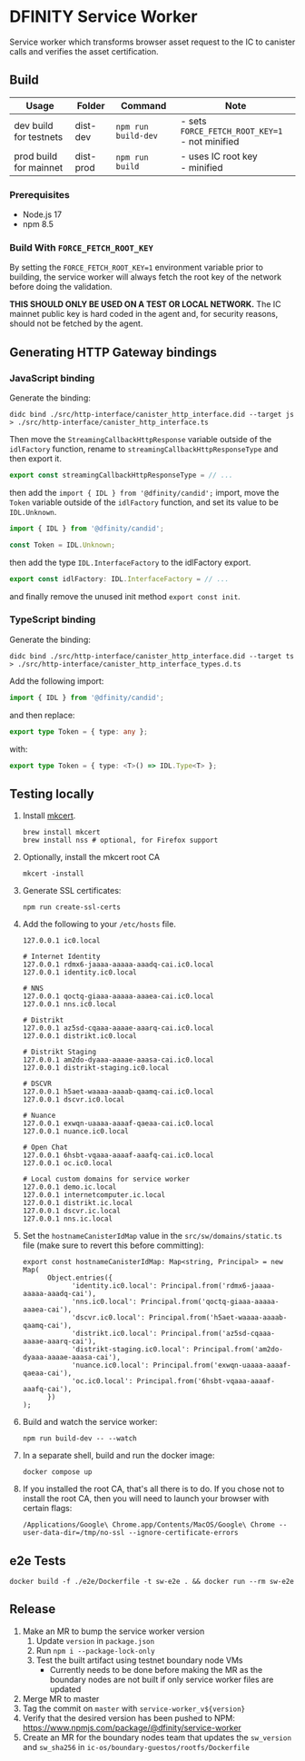# DFINITY Service Worker

Service worker which transforms browser asset request to the IC to canister calls and verifies the asset certification.

## Build

| Usage                  | Folder    | Command             | Note                                              |
| ---------------------- | --------- | ------------------- | ------------------------------------------------- |
| dev build for testnets | dist-dev  | `npm run build-dev` | - sets `FORCE_FETCH_ROOT_KEY=1`<br>- not minified |
| prod build for mainnet | dist-prod | `npm run build`     | - uses IC root key<br>- minified                  |

### Prerequisites

- Node.js 17
- npm 8.5

### Build With `FORCE_FETCH_ROOT_KEY`

By setting the `FORCE_FETCH_ROOT_KEY=1` environment variable prior to building, the service worker will
always fetch the root key of the network before doing the validation.

**THIS SHOULD ONLY BE USED ON A TEST OR LOCAL NETWORK.** The IC mainnet public key is hard coded in
the agent and, for security reasons, should not be fetched by the agent.

## Generating HTTP Gateway bindings

### JavaScript binding

Generate the binding:

```shell
didc bind ./src/http-interface/canister_http_interface.did --target js > ./src/http-interface/canister_http_interface.ts
```

Then move the `StreamingCallbackHttpResponse` variable outside of the `idlFactory` function, rename to `streamingCallbackHttpResponseType` and then export it.

```typescript
export const streamingCallbackHttpResponseType = // ...
```

then add the `import { IDL } from '@dfinity/candid';` import, move the `Token` variable outside of the `idlFactory` function, and set its value to be `IDL.Unknown`.

```typescript
import { IDL } from '@dfinity/candid';

const Token = IDL.Unknown;
```

then add the type `IDL.InterfaceFactory` to the idlFactory export.

```typescript
export const idlFactory: IDL.InterfaceFactory = // ...
```

and finally remove the unused init method `export const init`.

### TypeScript binding

Generate the binding:

```shell
didc bind ./src/http-interface/canister_http_interface.did --target ts > ./src/http-interface/canister_http_interface_types.d.ts
```

Add the following import:

```typescript
import { IDL } from '@dfinity/candid';
```

and then replace:

```typescript
export type Token = { type: any };
```

with:

```typescript
export type Token = { type: <T>() => IDL.Type<T> };
```

## Testing locally
1. Install [mkcert](https://github.com/FiloSottile/mkcert).
      ```shell
      brew install mkcert
      brew install nss # optional, for Firefox support
      ```
1. Optionally, install the mkcert root CA
      ```shell
      mkcert -install
      ```
1. Generate SSL certificates:
      ```shell
      npm run create-ssl-certs
      ```
1. Add the following to your `/etc/hosts` file.
      ```shell
      127.0.0.1 ic0.local

      # Internet Identity
      127.0.0.1 rdmx6-jaaaa-aaaaa-aaadq-cai.ic0.local
      127.0.0.1 identity.ic0.local

      # NNS
      127.0.0.1 qoctq-giaaa-aaaaa-aaaea-cai.ic0.local
      127.0.0.1 nns.ic0.local

      # Distrikt
      127.0.0.1 az5sd-cqaaa-aaaae-aaarq-cai.ic0.local
      127.0.0.1 distrikt.ic0.local

      # Distrikt Staging
      127.0.0.1 am2do-dyaaa-aaaae-aaasa-cai.ic0.local
      127.0.0.1 distrikt-staging.ic0.local

      # DSCVR
      127.0.0.1 h5aet-waaaa-aaaab-qaamq-cai.ic0.local
      127.0.0.1 dscvr.ic0.local

      # Nuance
      127.0.0.1 exwqn-uaaaa-aaaaf-qaeaa-cai.ic0.local
      127.0.0.1 nuance.ic0.local

      # Open Chat
      127.0.0.1 6hsbt-vqaaa-aaaaf-aaafq-cai.ic0.local
      127.0.0.1 oc.ic0.local

      # Local custom domains for service worker
      127.0.0.1 demo.ic.local
      127.0.0.1 internetcomputer.ic.local
      127.0.0.1 distrikt.ic.local
      127.0.0.1 dscvr.ic.local
      127.0.0.1 nns.ic.local
      ```
1. Set the `hostnameCanisterIdMap` value in the `src/sw/domains/static.ts` file (make sure to revert this before committing):
      ```shell
      export const hostnameCanisterIdMap: Map<string, Principal> = new Map(
            Object.entries({
                  'identity.ic0.local': Principal.from('rdmx6-jaaaa-aaaaa-aaadq-cai'),
                  'nns.ic0.local': Principal.from('qoctq-giaaa-aaaaa-aaaea-cai'),
                  'dscvr.ic0.local': Principal.from('h5aet-waaaa-aaaab-qaamq-cai'),
                  'distrikt.ic0.local': Principal.from('az5sd-cqaaa-aaaae-aaarq-cai'),
                  'distrikt-staging.ic0.local': Principal.from('am2do-dyaaa-aaaae-aaasa-cai'),
                  'nuance.ic0.local': Principal.from('exwqn-uaaaa-aaaaf-qaeaa-cai'),
                  'oc.ic0.local': Principal.from('6hsbt-vqaaa-aaaaf-aaafq-cai'),
            })
      );
      ```
1. Build and watch the service worker:
      ```shell
      npm run build-dev -- --watch
      ```
1. In a separate shell, build and run the docker image:
      ```shell
      docker compose up
      ```
1. If you installed the root CA, that's all there is to do. If you chose not to install the root CA, then you will need to launch your browser with certain flags:
      ```
      /Applications/Google\ Chrome.app/Contents/MacOS/Google\ Chrome --user-data-dir=/tmp/no-ssl --ignore-certificate-errors
      ```

## e2e Tests

```shell
docker build -f ./e2e/Dockerfile -t sw-e2e . && docker run --rm sw-e2e
```

## Release

1. Make an MR to bump the service worker version
      1. Update `version` in `package.json`
      1. Run `npm i --package-lock-only`
      1. Test the built artifact using testnet boundary node VMs
            - Currently needs to be done before making the MR as the boundary nodes are not built if only service worker files are updated
1. Merge MR to master
1. Tag the commit on `master` with `service-worker_v${version}`
1. Verify that the desired version has been pushed to NPM: https://www.npmjs.com/package/@dfinity/service-worker
1. Create an MR for the boundary nodes team that updates the `sw_version` and `sw_sha256` in `ic-os/boundary-guestos/rootfs/Dockerfile`

